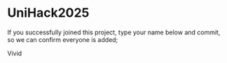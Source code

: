 # UniHack2025
If you successfully joined this project, type your name below and commit, so we can confirm everyone is added;

Vivid
